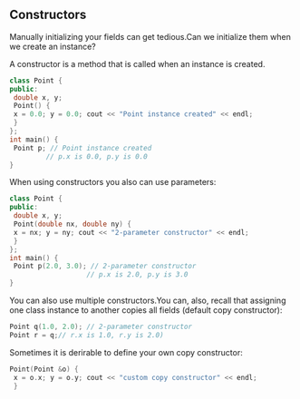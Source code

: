 ## Constructors

Manually initializing your fields can get tedious.Can we initialize them when we create an
instance?

A constructor is a method that is called when an instance is created.

```cpp
class Point {
public:
 double x, y;
 Point() {
 x = 0.0; y = 0.0; cout << "Point instance created" << endl;
 }
};
int main() {
 Point p; // Point instance created
         // p.x is 0.0, p.y is 0.0
}
```
When using constructors you also can use parameters:
```cpp
class Point {
public:
 double x, y;
 Point(double nx, double ny) {
 x = nx; y = ny; cout << "2-parameter constructor" << endl;
 }
};
int main() {
 Point p(2.0, 3.0); // 2-parameter constructor
                   // p.x is 2.0, p.y is 3.0
}
```

You can also use multiple constructors.You can, also, recall that assigning one class instance to another
copies all fields (default copy constructor):
```cpp
Point q(1.0, 2.0); // 2-parameter constructor
Point r = q;// r.x is 1.0, r.y is 2.0)
```
Sometimes it is derirable to define your own copy constructor:
```cpp
Point(Point &o) {
 x = o.x; y = o.y; cout << "custom copy constructor" << endl;
 }
 ```
